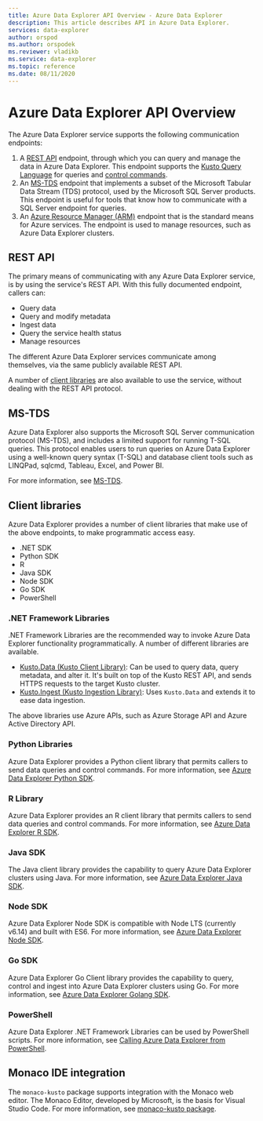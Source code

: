 ```yaml
---
title: Azure Data Explorer API Overview - Azure Data Explorer
description: This article describes API in Azure Data Explorer.
services: data-explorer
author: orspod
ms.author: orspodek
ms.reviewer: vladikb
ms.service: data-explorer
ms.topic: reference
ms.date: 08/11/2020
---
```

# Azure Data Explorer API Overview

The Azure Data Explorer service supports the following communication endpoints:

1. A [REST API](#rest-api) endpoint, through which you can query and manage the data in Azure Data Explorer.
   This endpoint supports the [Kusto Query Language](../query/index.md) for queries and [control commands](../management/index.md).
1. An [MS-TDS](#ms-tds) endpoint that implements a subset of the Microsoft Tabular Data Stream (TDS) protocol, used by the Microsoft SQL Server products.
   This endpoint is useful for tools that know how to communicate with a SQL Server endpoint for queries.
1. An [Azure Resource Manager (ARM)](https://docs.microsoft.com/azure/role-based-access-control/resource-provider-operations#microsoftkusto) endpoint that is the standard means for Azure services. The endpoint is used to manage resources, such as Azure Data Explorer clusters.

## REST API

The primary means of communicating with any Azure Data Explorer service, is by using the service's REST API. 
With this fully documented endpoint, callers can:

* Query data
* Query and modify metadata
* Ingest data
* Query the service health status
* Manage resources

The different Azure Data Explorer services communicate among themselves, via the same publicly available REST API.

A number of [client libraries](client-libraries.md) are also available to use the service, without dealing with the REST API protocol.

## MS-TDS

Azure Data Explorer also supports the Microsoft SQL Server communication protocol (MS-TDS), and includes a limited support for running T-SQL queries. 
This protocol enables users to run queries on Azure Data Explorer using a well-known query syntax (T-SQL) and database client tools such as LINQPad, sqlcmd, Tableau, Excel, and Power BI.

For more information, see [MS-TDS](tds/index.md).

## Client libraries 

Azure Data Explorer provides a number of client libraries that make use of the above endpoints, to make programmatic access easy.

* .NET SDK
* Python SDK
* R
* Java SDK
* Node SDK
* Go SDK
* PowerShell

### .NET Framework Libraries

.NET Framework Libraries are the recommended way to invoke Azure Data Explorer functionality programmatically.
A number of different libraries are available.

* [Kusto.Data (Kusto Client Library)](./netfx/about-kusto-data.md): Can be used to query data, query metadata, and alter it. 
   It's built on top of the Kusto REST API, and sends HTTPS requests to the target Kusto cluster.
* [Kusto.Ingest (Kusto Ingestion Library)](netfx/about-kusto-ingest.md): Uses `Kusto.Data` and extends it to ease data ingestion.

The above libraries use Azure APIs, such as Azure Storage API and Azure Active Directory API.

### Python Libraries

Azure Data Explorer provides a Python client library that permits callers to send data queries and control commands.
For more information, see [Azure Data Explorer Python SDK](python/kusto-python-client-library.md).

### R Library

Azure Data Explorer provides an R client library that permits callers to send data queries and control commands.
For more information, see [Azure Data Explorer R SDK](r/kusto-r-client-library.md).

### Java SDK

The Java client library provides the capability to query Azure Data Explorer clusters using Java. 
For more information, see [Azure Data Explorer Java SDK](java/kusto-java-client-library.md).

### Node SDK

Azure Data Explorer Node SDK is compatible with Node LTS (currently v6.14) and built with ES6.
For more information, see [Azure Data Explorer Node SDK](node/kusto-node-client-library.md).

### Go SDK

Azure Data Explorer Go Client library provides the capability to query, control and ingest into Azure Data Explorer clusters using Go. 
For more information, see [Azure Data Explorer Golang SDK](golang/kusto-golang-client-library.md).

### PowerShell

Azure Data Explorer .NET Framework Libraries can be used by PowerShell scripts. 
For more information, see [Calling Azure Data Explorer from PowerShell](powershell/powershell.md).

## Monaco IDE integration

The `monaco-kusto` package supports integration with the Monaco web editor.
The Monaco Editor, developed by Microsoft, is the basis for Visual Studio Code.
For more information, see [monaco-kusto package](monaco/monaco-kusto.md).
